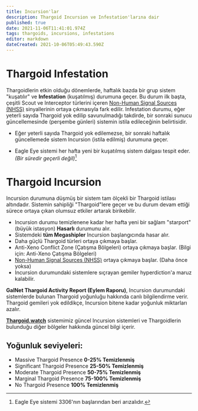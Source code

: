 ```yaml
---
title: Incursion'lar
description: Thargoid Incursion ve Infestation'larına dair
published: true
date: 2021-11-06T11:41:01.974Z
tags: thargoids, incursions, infestations
editor: markdown
dateCreated: 2021-10-06T05:49:43.590Z
---
```


# Thargoid Infestation

Thargoidlerin etkin olduğu dönemlerde, haftalık bazda bir grup sistem "kuşatılır" ve **Infestation** (kuşatılmış) durumuna geçer. Bu durum ilk başta, çeşitli Scout ve Interceptor türlerini içeren [Non-Human Signal Sources (NHSS)](/tr/nhss) sinyallerinin ortaya çıkmasıyla fark edilir. Infestation durumu, eğer yeterli sayıda Thargoid yok edilip savunulmadığı takdirde, bir sonraki sunucu güncellemesinde (perşembe günleri) sistemin istila edileceğinin belirtisidir.

- Eğer yeterli sayıda Thargoid yok edilemezse, bir sonraki haftalık güncellemede sistem Incursion (istila edilmiş) durumuna geçer.

- Eagle Eye sistemi her hafta yeni bir kuşatılmış sistem dalgası tespit eder. _(Bir süredir geçerli değil)_[^1]

# Thargoid Incursion

Incursion durumuna düşmüş bir sistem tam ölçekli bir Thargoid istilası altındadır. Sistemin sahipliği "Thargoid"lere geçer ve bu durum devam ettiği sürece ortaya çıkan olumsuz etkiler artarak birikebilir.

- Incursion durumu temizlenene kadar her hafta yeni bir sağlam "starport" (büyük istasyon) **Hasarlı** durumunu alır.
- Sistemdeki **tüm Megashipler** Incursion başlangıcında hasar alır.
- Daha güçlü Thargoid türleri ortaya çıkmaya başlar.
- Anti-Xeno Conflict Zone (Çatışma Bölgeleri) ortaya çıkmaya başlar. (Bilgi için: Anti-Xeno Çatışma Bölgeleri)
- [Non-Human Signal Sources (NHSS)](/tr/nhss) ortaya çıkmaya başlar. (Daha önce yoksa)
- Incursion durumundaki sistemlere sıçrayan gemiler hyperdiction'a maruz kalabilir.

**GalNet Thargoid Activity Report (Eylem Raporu)**, Incursion durumundaki sistemlerde bulunan Thargoid yoğunluğu hakkında canlı bilgilendirme verir. Thargoid gemileri yok edildikçe, Incursion bitene kadar yoğunluk miktarları azalır.

[**Thargoid.watch**](https://www.thargoid.watch/) sistemimiz güncel Incursion sistemleri ve Thargoidlerin bulunduğu diğer bölgeler hakkında güncel bilgi içerir.

## Yoğunluk seviyeleri:

- Massive Thargoid Presence **0-25% Temizlenmiş**
- Significant Thargoid Presence **25-50% Temizlenmiş**
- Moderate Thargoid Presence **50-75% Temizlenmiş**
- Marginal Thargoid Presence **75-100% Temizlenmiş**
- No Thargoid Presence **100% Temizlenmiş**

[^1]: Eagle Eye sistemi 3306'nın başlarından beri arızalıdır.
